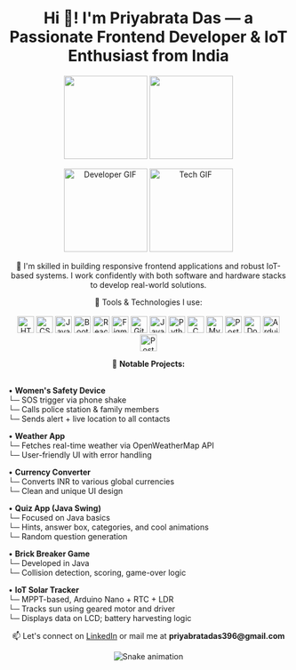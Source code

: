 <h1 align="center">Hi 👋! I'm Priyabrata Das — a Passionate Frontend Developer & IoT Enthusiast from India</h1>

<p align="center">
  <img src="https://github-readme-stats.vercel.app/api?username=daspriyabratya007&hide_title=false&hide_rank=false&show_icons=true&include_all_commits=true&count_private=true&disable_animations=false&theme=dracula&locale=en&hide_border=false" height="150" />
  <img src="https://github-readme-stats.vercel.app/api/top-langs?username=daspriyabratya007&locale=en&hide_title=false&layout=compact&card_width=320&langs_count=5&theme=dracula&hide_border=false" height="150" />
</p>

<p align="center">
  <img height="150" src="https://i.imgflip.com/65efzo.gif" alt="Developer GIF" />
  <img height="150" src="https://media1.giphy.com/media/v1.Y2lkPTc5MGI3NjExemFxbjY5dHNieDIxemVlamE5NHA5dzhjOXV2ZnEwOHNoNXh2N3NvMSZlcD12MV9naWZzX3NlYXJjaCZjdD1n/OumCa12QC9CIvBe2c1/giphy.webp" alt="Tech GIF" />
</p>

<p align="center">
🧠 I'm skilled in building responsive frontend applications and robust IoT-based systems.  
I work confidently with both software and hardware stacks to develop real-world solutions.
</p>

<p align="center">
🚀 Tools & Technologies I use:
<br><br>
<img src="https://cdn.jsdelivr.net/gh/devicons/devicon/icons/html5/html5-original.svg" height="30" alt="HTML5"/>
<img src="https://cdn.jsdelivr.net/gh/devicons/devicon/icons/css3/css3-original.svg" height="30" alt="CSS3"/>
<img src="https://cdn.jsdelivr.net/gh/devicons/devicon/icons/javascript/javascript-original.svg" height="30" alt="JavaScript"/>
<img src="https://cdn.jsdelivr.net/gh/devicons/devicon/icons/bootstrap/bootstrap-original.svg" height="30" alt="Bootstrap"/>
<img src="https://cdn.jsdelivr.net/gh/devicons/devicon/icons/react/react-original.svg" height="30" alt="React"/>
<img src="https://cdn.jsdelivr.net/gh/devicons/devicon/icons/figma/figma-original.svg" height="30" alt="Figma"/>
<img src="https://cdn.jsdelivr.net/gh/devicons/devicon/icons/git/git-original.svg" height="30" alt="Git"/>
<img src="https://cdn.jsdelivr.net/gh/devicons/devicon/icons/java/java-original.svg" height="30" alt="Java"/>
<img src="https://cdn.jsdelivr.net/gh/devicons/devicon/icons/python/python-original.svg" height="30" alt="Python"/>
<img src="https://cdn.jsdelivr.net/gh/devicons/devicon/icons/c/c-original.svg" height="30" alt="C"/>
<img src="https://cdn.jsdelivr.net/gh/devicons/devicon/icons/mysql/mysql-original.svg" height="30" alt="MySQL"/>
<img src="https://cdn.jsdelivr.net/gh/devicons/devicon/icons/postgresql/postgresql-original.svg" height="30" alt="PostgreSQL"/>
<img src="https://cdn.jsdelivr.net/gh/devicons/devicon/icons/docker/docker-original.svg" height="30" alt="Docker"/>
<img src="https://cdn.jsdelivr.net/gh/devicons/devicon/icons/arduino/arduino-original.svg" height="30" alt="Arduino"/>
<img src="https://www.vectorlogo.zone/logos/getpostman/getpostman-icon.svg" height="30" alt="Postman"/>
</p>

<p align="center">
📌 <strong>Notable Projects:</strong><br><br>

• <strong>Women's Safety Device</strong>  
  └─ SOS trigger via phone shake  
  └─ Calls police station & family members  
  └─ Sends alert + live location to all contacts

• <strong>Weather App</strong>  
  └─ Fetches real-time weather via OpenWeatherMap API  
  └─ User-friendly UI with error handling

• <strong>Currency Converter</strong>  
  └─ Converts INR to various global currencies  
  └─ Clean and unique UI design

• <strong>Quiz App (Java Swing)</strong>  
  └─ Focused on Java basics  
  └─ Hints, answer box, categories, and cool animations  
  └─ Random question generation

• <strong>Brick Breaker Game</strong>  
  └─ Developed in Java  
  └─ Collision detection, scoring, game-over logic

• <strong>IoT Solar Tracker</strong>  
  └─ MPPT-based, Arduino Nano + RTC + LDR  
  └─ Tracks sun using geared motor and driver  
  └─ Displays data on LCD; battery harvesting logic
</p>

<p align="center">
📫 Let's connect on <a href="https://linkedin.com/in/priyabrata-das-3724a6258" target="_blank">LinkedIn</a>  
or mail me at <strong>priyabratadas396@gmail.com</strong>
</p>

<p align="center">
  <img src="https://raw.githubusercontent.com/daspriyabratya007/daspriyabratya007/output/snake.svg" alt="Snake animation" />
</p>
